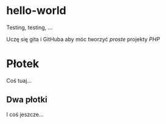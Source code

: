 # hello-world
Testing, testing, ...

Uczę się gita i GitHuba aby móc tworzyć _proste_ projekty *PHP*

# Płotek
Coś tuaj...

## Dwa płotki
I coś jeszcze...
